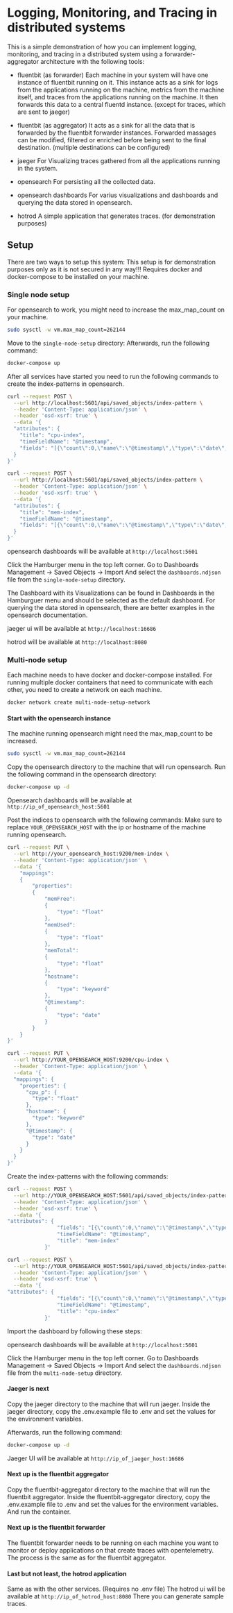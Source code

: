 # Logging, Monitoring, and Tracing in distributed systems
This is a simple demonstration of how you can 
implement logging, monitoring, and tracing in a
distributed system using a forwarder-aggregator architecture 
with the following tools:

- fluentbit (as forwarder)
  Each machine in your system will have one instance of fluentbit running on it.
  This instance acts as a sink for logs from the applications running on the machine,
  metrics from the machine itself, and traces from the applications running on the machine.
  It then forwards this data to a central fluentd instance. (except for traces, which are sent to jaeger)

- fluentbit (as aggregator)
  It acts as a sink for all the data that is forwarded by the fluentbit forwarder instances.
  Forwarded massages can be modified, filtered or enriched before being sent to the final destination.
  (multiple destinations can be configured)

- jaeger
  For Visualizing traces gathered from all the applications running in the system.

- opensearch
  For persisting all the collected data.

- opensearch dashboards
  For varius visualizations and dashboards and querying the data stored in opensearch.

- hotrod
  A simple application that generates traces.
  (for demonstration purposes)

## Setup
There are two ways to setup this system:
This setup is for demonstration purposes only as it is not secured in any way!!!
Requires docker and docker-compose to be installed on your machine.

### Single node setup
For opensearch to work, you might need to increase the max_map_count on your machine.
```bash
sudo sysctl -w vm.max_map_count=262144
```
Move to the `single-node-setup` directory:
Afterwards, run the following command:
```bash
docker-compose up
```

After all services have started you need to run the following commands to create the index-patterns in opensearch.
```bash
curl --request POST \
  --url http://localhost:5601/api/saved_objects/index-pattern \
  --header 'Content-Type: application/json' \
  --header 'osd-xsrf: true' \
  --data '{
  "attributes": {
    "title": "cpu-index",
    "timeFieldName": "@timestamp",
    "fields": "[{\"count\":0,\"name\":\"@timestamp\",\"type\":\"date\",\"esTypes\":[\"date\"],\"scripted\":false,\"searchable\":true,\"aggregatable\":true,\"readFromDocValues\":true},{\"count\":0,\"name\":\"_id\",\"type\":\"string\",\"esTypes\":[\"_id\"],\"scripted\":false,\"searchable\":true,\"aggregatable\":true,\"readFromDocValues\":false},{\"count\":0,\"name\":\"_index\",\"type\":\"string\",\"esTypes\":[\"_index\"],\"scripted\":false,\"searchable\":true,\"aggregatable\":true,\"readFromDocValues\":false},{\"count\":0,\"name\":\"_score\",\"type\":\"number\",\"scripted\":false,\"searchable\":false,\"aggregatable\":false,\"readFromDocValues\":false},{\"count\":0,\"name\":\"_source\",\"type\":\"_source\",\"esTypes\":[\"_source\"],\"scripted\":false,\"searchable\":false,\"aggregatable\":false,\"readFromDocValues\":false},{\"count\":0,\"name\":\"_type\",\"type\":\"string\",\"scripted\":false,\"searchable\":false,\"aggregatable\":false,\"readFromDocValues\":false},{\"count\":0,\"name\":\"cpu_p\",\"type\":\"number\",\"esTypes\":[\"float\"],\"scripted\":false,\"searchable\":true,\"aggregatable\":true,\"readFromDocValues\":true},{\"count\":0,\"name\":\"hostname\",\"type\":\"string\",\"esTypes\":[\"text\"],\"scripted\":false,\"searchable\":true,\"aggregatable\":false,\"readFromDocValues\":false},{\"count\":0,\"name\":\"hostname.keyword\",\"type\":\"string\",\"esTypes\":[\"keyword\"],\"scripted\":false,\"searchable\":true,\"aggregatable\":true,\"readFromDocValues\":true,\"subType\":{\"multi\":{\"parent\":\"hostname\"}}}]"
  }
}'
```

```bash
curl --request POST \
  --url http://localhost:5601/api/saved_objects/index-pattern \
  --header 'Content-Type: application/json' \
  --header 'osd-xsrf: true' \
  --data '{
  "attributes": {
    "title": "mem-index",
    "timeFieldName": "@timestamp",
    "fields": "[{\"count\":0,\"name\":\"@timestamp\",\"type\":\"date\",\"esTypes\":[\"date\"],\"scripted\":false,\"searchable\":true,\"aggregatable\":true,\"readFromDocValues\":true},{\"count\":0,\"name\":\"_id\",\"type\":\"string\",\"esTypes\":[\"_id\"],\"scripted\":false,\"searchable\":true,\"aggregatable\":true,\"readFromDocValues\":false},{\"count\":0,\"name\":\"_index\",\"type\":\"string\",\"esTypes\":[\"_index\"],\"scripted\":false,\"searchable\":true,\"aggregatable\":true,\"readFromDocValues\":false},{\"count\":0,\"name\":\"_score\",\"type\":\"number\",\"scripted\":false,\"searchable\":false,\"aggregatable\":false,\"readFromDocValues\":false},{\"count\":0,\"name\":\"_source\",\"type\":\"_source\",\"esTypes\":[\"_source\"],\"scripted\":false,\"searchable\":false,\"aggregatable\":false,\"readFromDocValues\":false},{\"count\":0,\"name\":\"_type\",\"type\":\"string\",\"scripted\":false,\"searchable\":false,\"aggregatable\":false,\"readFromDocValues\":false},{\"count\":0,\"name\":\"hostname\",\"type\":\"string\",\"esTypes\":[\"text\"],\"scripted\":false,\"searchable\":true,\"aggregatable\":false,\"readFromDocValues\":false},{\"count\":0,\"name\":\"hostname.keyword\",\"type\":\"string\",\"esTypes\":[\"keyword\"],\"scripted\":false,\"searchable\":true,\"aggregatable\":true,\"readFromDocValues\":true,\"subType\":{\"multi\":{\"parent\":\"hostname\"}}},{\"count\":0,\"name\":\"memFree\",\"type\":\"number\",\"esTypes\":[\"long\"],\"scripted\":false,\"searchable\":true,\"aggregatable\":true,\"readFromDocValues\":true},{\"count\":0,\"name\":\"memTotal\",\"type\":\"number\",\"esTypes\":[\"long\"],\"scripted\":false,\"searchable\":true,\"aggregatable\":true,\"readFromDocValues\":true},{\"count\":0,\"name\":\"memUsed\",\"type\":\"number\",\"esTypes\":[\"long\"],\"scripted\":false,\"searchable\":true,\"aggregatable\":true,\"readFromDocValues\":true}]"
  }
}'
```
opensearch dashboards will be available at `http://localhost:5601`

Click the Hamburger menu in the top left corner.
Go to Dashboards Management -> Saved Objects -> Import
And select the `dashboards.ndjson` file from the `single-node-setup` directory.

The Dashboard with its Visualizations can be found in Dashboards in the Hamburguer menu and should be selected as the default dashboard.
For querying the data stored in opensearch, there are better examples in the opensearch documentation.

jaeger ui will be available at             `http://localhost:16686`

hotrod will be available at                `http://localhost:8080`



### Multi-node setup

Each machine needs to have docker and docker-compose installed.
For running multiple docker containers that need to communicate with each other, 
you need to create a network on each machine.
```bash
docker network create multi-node-setup-network
```

#### Start with the opensearch instance
The machine running opensearch might need the max_map_count to be increased.
```bash
sudo sysctl -w vm.max_map_count=262144
```

Copy the opensearch directory to the machine that will run opensearch.
Run the following command in the opensearch directory:
```bash
docker-compose up -d
```
Opensearch dashboards will be available at `http://ip_of_opensearch_host:5601`

Post the indices to opensearch with the following commands:
Make sure to replace `YOUR_OPENSEARCH_HOST` with the ip or hostname of the machine running opensearch.
```bash
curl --request PUT \
  --url http://your_opensearch_host:9200/mem-index \
  --header 'Content-Type: application/json' \
  --data '{   
	"mappings": 
	{     
		"properties": 
		{       
			"memFree": 
			{         
				"type": "float"       
			},       
			"memUsed": 
			{         
				"type": "float"       
			},       
			"memTotal": 
			{         
				"type": "float"       
			},       
			"hostname": 
			{         
				"type": "keyword"       
			},     
			"@timestamp": 
			{
				"type": "date"
			}
		}
	}
}'
```

```bash
curl --request PUT \
  --url http://YOUR_OPENSEARCH_HOST:9200/cpu-index \
  --header 'Content-Type: application/json' \
  --data '{
  "mappings": {
    "properties": {
      "cpu_p": {
        "type": "float"
      },
      "hostname": {
        "type": "keyword"
      },
      "@timestamp": {
        "type": "date"
      }
    }
  }
}'
```

Create the index-patterns with the following commands:
```bash
curl --request POST \
  --url http://YOUR_OPENSEARCH_HOST:5601/api/saved_objects/index-pattern \
  --header 'Content-Type: application/json' \
  --header 'osd-xsrf: true' \
  --data '{
"attributes": {
				"fields": "[{\"count\":0,\"name\":\"@timestamp\",\"type\":\"date\",\"esTypes\":[\"date\"],\"scripted\":false,\"searchable\":true,\"aggregatable\":true,\"readFromDocValues\":true},{\"count\":0,\"name\":\"_id\",\"type\":\"string\",\"esTypes\":[\"_id\"],\"scripted\":false,\"searchable\":true,\"aggregatable\":true,\"readFromDocValues\":false},{\"count\":0,\"name\":\"_index\",\"type\":\"string\",\"esTypes\":[\"_index\"],\"scripted\":false,\"searchable\":true,\"aggregatable\":true,\"readFromDocValues\":false},{\"count\":0,\"name\":\"_score\",\"type\":\"number\",\"scripted\":false,\"searchable\":false,\"aggregatable\":false,\"readFromDocValues\":false},{\"count\":0,\"name\":\"_source\",\"type\":\"_source\",\"esTypes\":[\"_source\"],\"scripted\":false,\"searchable\":false,\"aggregatable\":false,\"readFromDocValues\":false},{\"count\":0,\"name\":\"_type\",\"type\":\"string\",\"scripted\":false,\"searchable\":false,\"aggregatable\":false,\"readFromDocValues\":false},{\"count\":0,\"name\":\"hostname\",\"type\":\"string\",\"esTypes\":[\"keyword\"],\"scripted\":false,\"searchable\":true,\"aggregatable\":true,\"readFromDocValues\":true},{\"count\":0,\"name\":\"memFree\",\"type\":\"number\",\"esTypes\":[\"float\"],\"scripted\":false,\"searchable\":true,\"aggregatable\":true,\"readFromDocValues\":true},{\"count\":0,\"name\":\"memTotal\",\"type\":\"number\",\"esTypes\":[\"float\"],\"scripted\":false,\"searchable\":true,\"aggregatable\":true,\"readFromDocValues\":true},{\"count\":0,\"name\":\"memUsed\",\"type\":\"number\",\"esTypes\":[\"float\"],\"scripted\":false,\"searchable\":true,\"aggregatable\":true,\"readFromDocValues\":true},{\"count\":0,\"script\":\"if (doc['memTotal'].size() == 0) {\\n    return 0; // guard against division by zero\\n} else {\\n    double memTotal = doc['memTotal'].value;\\n    double memUsed = doc['memUsed'].value;\\n    return (memUsed / memTotal) * 100;\\n}\",\"lang\":\"painless\",\"name\":\"memory_usage_percent\",\"type\":\"number\",\"scripted\":true,\"searchable\":true,\"aggregatable\":true,\"readFromDocValues\":false}]",
				"timeFieldName": "@timestamp",
				"title": "mem-index"
			}'
```

```bash
curl --request POST \
  --url http://YOUR_OPENSEARCH_HOST:5601/api/saved_objects/index-pattern \
  --header 'Content-Type: application/json' \
  --header 'osd-xsrf: true' \
  --data '{
"attributes": {
				"fields": "[{\"count\":0,\"name\":\"@timestamp\",\"type\":\"date\",\"esTypes\":[\"date\"],\"scripted\":false,\"searchable\":true,\"aggregatable\":true,\"readFromDocValues\":true},{\"count\":0,\"name\":\"_id\",\"type\":\"string\",\"esTypes\":[\"_id\"],\"scripted\":false,\"searchable\":true,\"aggregatable\":true,\"readFromDocValues\":false},{\"count\":0,\"name\":\"_index\",\"type\":\"string\",\"esTypes\":[\"_index\"],\"scripted\":false,\"searchable\":true,\"aggregatable\":true,\"readFromDocValues\":false},{\"count\":0,\"name\":\"_score\",\"type\":\"number\",\"scripted\":false,\"searchable\":false,\"aggregatable\":false,\"readFromDocValues\":false},{\"count\":0,\"name\":\"_source\",\"type\":\"_source\",\"esTypes\":[\"_source\"],\"scripted\":false,\"searchable\":false,\"aggregatable\":false,\"readFromDocValues\":false},{\"count\":0,\"name\":\"_type\",\"type\":\"string\",\"scripted\":false,\"searchable\":false,\"aggregatable\":false,\"readFromDocValues\":false},{\"count\":0,\"name\":\"cpu_p\",\"type\":\"number\",\"esTypes\":[\"float\"],\"scripted\":false,\"searchable\":true,\"aggregatable\":true,\"readFromDocValues\":true},{\"count\":0,\"name\":\"hostname\",\"type\":\"string\",\"esTypes\":[\"keyword\"],\"scripted\":false,\"searchable\":true,\"aggregatable\":true,\"readFromDocValues\":true}]",
				"timeFieldName": "@timestamp",
				"title": "cpu-index"
			}'
```

Import the dashboard by following these steps:

opensearch dashboards will be available at `http://localhost:5601`

Click the Hamburger menu in the top left corner.
Go to Dashboards Management -> Saved Objects -> Import
And select the `dashboards.ndjson` file from the `multi-node-setup` directory.


#### Jaeger is next
Copy the jaeger directory to the machine that will run jaeger.
Inside the jaeger directory, copy the .env.example file to .env and set the values for the environment variables.

Afterwards, run the following command:
```bash
docker-compose up -d
```
Jaeger UI will be available at `http://ip_of_jaeger_host:16686`

#### Next up is the fluentbit aggregator
Copy the fluentbit-aggregator directory to the machine that will run the fluentbit aggregator.
Inside the fluentbit-aggregator directory, copy the .env.example file to .env and set the values for the environment variables.
And run the container.

#### Next up is the fluentbit forwarder
The fluentbit forwarder needs to be running on each machine you want to monitor or deploy applications on that create traces with opentelemetry.
The process is the same as for the fluentbit aggregator.

#### Last but not least, the hotrod application
Same as with the other services. (Requires no .env file)
The hotrod ui will be available at `http://ip_of_hotrod_host:8080`
There you can generate sample traces.